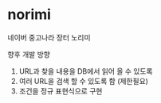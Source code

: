 norimi
======

네이버 중고나라 장터 노리미


향후 개발 방향<br/>
1. URL과 찾을 내용을 DB에서 읽어 올 수 있도록<br/>
2. 여러 URL을 검색 할 수 있도록 함 (제한필요)<br/>
3. 조건을 정규 표현식으로 구현<br/>

